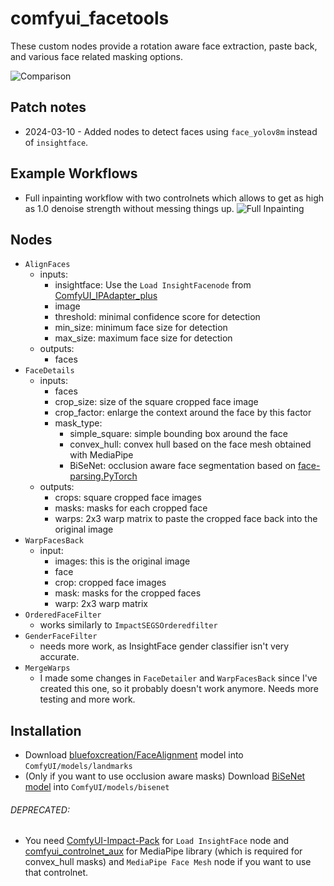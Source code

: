 # comfyui_facetools

These custom nodes provide a rotation aware face extraction, paste back, and various face related masking options.

![Comparison](examples/comparison.jpg)

## Patch notes
- 2024-03-10 - Added nodes to detect faces using `face_yolov8m` instead of `insightface`.

## Example Workflows
- Full inpainting workflow with two controlnets which allows to get as high as 1.0 denoise strength without messing things up.
![Full Inpainting](examples/full_inpainting.png)

## Nodes
- `AlignFaces`
  - inputs:
    - insightface: Use the `Load InsightFacenode` from [ComfyUI_IPAdapter_plus](https://github.com/cubiq/ComfyUI_IPAdapter_plus)
    - image
    - threshold: minimal confidence score for detection
    - min_size: minimum face size for detection
    - max_size: maximum face size for detection
  - outputs:
    - faces
- `FaceDetails`
  - inputs:
    - faces
    - crop_size: size of the square cropped face image
    - crop_factor: enlarge the context around the face by this factor
    - mask_type:
      - simple_square: simple bounding box around the face
      - convex_hull: convex hull based on the face mesh obtained with MediaPipe
      - BiSeNet: occlusion aware face segmentation based on [face-parsing.PyTorch](https://github.com/zllrunning/face-parsing.PyTorch)
  - outputs:
    - crops: square cropped face images
    - masks: masks for each cropped face
    - warps: 2x3 warp matrix to paste the cropped face back into the original image
- `WarpFacesBack`
  - input:
    - images: this is the original image
    - face 
    - crop: cropped face images
    - mask: masks for the cropped faces
    - warp: 2x3 warp matrix
- `OrderedFaceFilter`
  - works similarly to `ImpactSEGSOrderedfilter`
- `GenderFaceFilter`
  - needs more work, as InsightFace gender classifier isn't very accurate.
- `MergeWarps`
  - I made some changes in `FaceDetailer` and `WarpFacesBack` since I've created this one, so it probably doesn't work anymore. Needs more testing and more work.

## Installation
- Download [bluefoxcreation/FaceAlignment](https://huggingface.co/bluefoxcreation/FaceAlignment) model into `ComfyUI/models/landmarks`
- (Only if you want to use occlusion aware masks) Download [BiSeNet model](https://drive.google.com/open?id=154JgKpzCPW82qINcVieuPH3fZ2e0P812) into `ComfyUI/models/bisenet`

###### DEPRECATED:
- You need [ComfyUI-Impact-Pack](https://github.com/ltdrdata/) for `Load InsightFace` node and [comfyui_controlnet_aux](https://github.com/Fannovel16/comfyui_controlnet_aux) for MediaPipe library (which is required for convex_hull masks) and `MediaPipe Face Mesh` node if you want to use that controlnet.